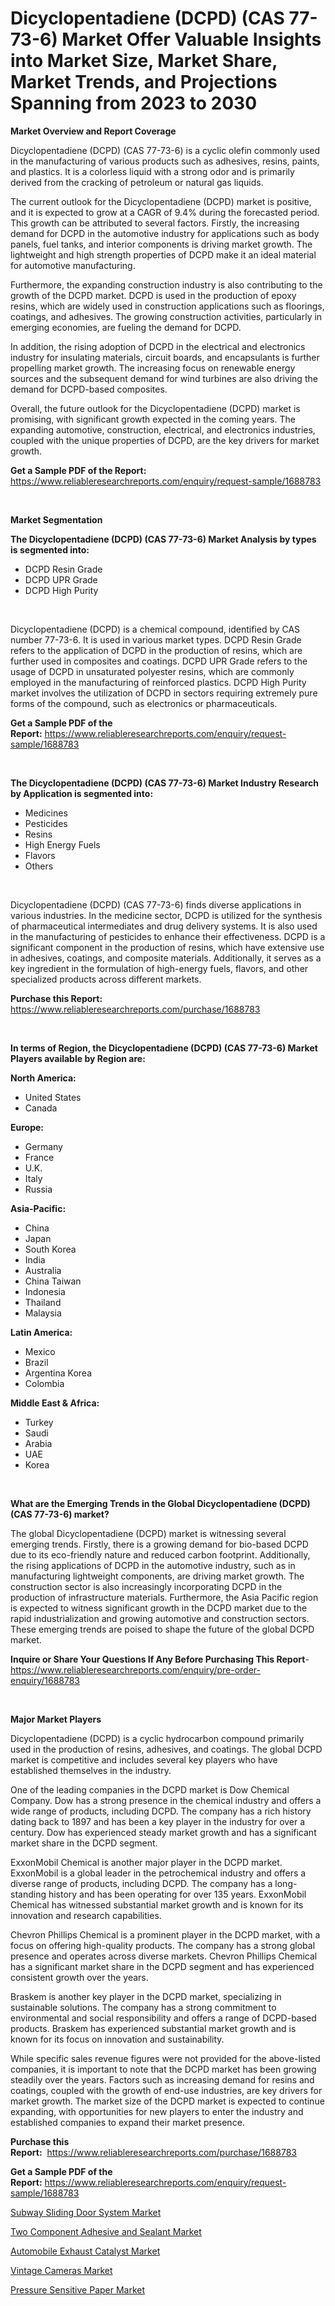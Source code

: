 <p><h1>Dicyclopentadiene (DCPD) (CAS 77-73-6) Market Offer Valuable Insights into Market Size, Market Share, Market Trends, and Projections Spanning from 2023 to 2030</h1></p><p><strong>Market Overview and Report Coverage</strong></p>
<p><p>Dicyclopentadiene (DCPD) (CAS 77-73-6) is a cyclic olefin commonly used in the manufacturing of various products such as adhesives, resins, paints, and plastics. It is a colorless liquid with a strong odor and is primarily derived from the cracking of petroleum or natural gas liquids.</p><p>The current outlook for the Dicyclopentadiene (DCPD) market is positive, and it is expected to grow at a CAGR of 9.4% during the forecasted period. This growth can be attributed to several factors. Firstly, the increasing demand for DCPD in the automotive industry for applications such as body panels, fuel tanks, and interior components is driving market growth. The lightweight and high strength properties of DCPD make it an ideal material for automotive manufacturing.</p><p>Furthermore, the expanding construction industry is also contributing to the growth of the DCPD market. DCPD is used in the production of epoxy resins, which are widely used in construction applications such as floorings, coatings, and adhesives. The growing construction activities, particularly in emerging economies, are fueling the demand for DCPD.</p><p>In addition, the rising adoption of DCPD in the electrical and electronics industry for insulating materials, circuit boards, and encapsulants is further propelling market growth. The increasing focus on renewable energy sources and the subsequent demand for wind turbines are also driving the demand for DCPD-based composites.</p><p>Overall, the future outlook for the Dicyclopentadiene (DCPD) market is promising, with significant growth expected in the coming years. The expanding automotive, construction, electrical, and electronics industries, coupled with the unique properties of DCPD, are the key drivers for market growth.</p></p>
<p><strong>Get a Sample PDF of the Report:</strong> <a href="https://www.reliableresearchreports.com/enquiry/request-sample/1688783">https://www.reliableresearchreports.com/enquiry/request-sample/1688783</a></p>
<p>&nbsp;</p>
<p><strong>Market Segmentation</strong></p>
<p><strong>The Dicyclopentadiene (DCPD) (CAS 77-73-6) Market Analysis by types is segmented into:</strong></p>
<p><ul><li>DCPD Resin Grade</li><li>DCPD UPR Grade</li><li>DCPD High Purity</li></ul></p>
<p>&nbsp;</p>
<p><p>Dicyclopentadiene (DCPD) is a chemical compound, identified by CAS number 77-73-6. It is used in various market types. DCPD Resin Grade refers to the application of DCPD in the production of resins, which are further used in composites and coatings. DCPD UPR Grade refers to the usage of DCPD in unsaturated polyester resins, which are commonly employed in the manufacturing of reinforced plastics. DCPD High Purity market involves the utilization of DCPD in sectors requiring extremely pure forms of the compound, such as electronics or pharmaceuticals.</p></p>
<p><strong>Get a Sample PDF of the Report:</strong>&nbsp;<a href="https://www.reliableresearchreports.com/enquiry/request-sample/1688783">https://www.reliableresearchreports.com/enquiry/request-sample/1688783</a></p>
<p>&nbsp;</p>
<p><strong>The Dicyclopentadiene (DCPD) (CAS 77-73-6) Market Industry Research by Application is segmented into:</strong></p>
<p><ul><li>Medicines</li><li>Pesticides</li><li>Resins</li><li>High Energy Fuels</li><li>Flavors</li><li>Others</li></ul></p>
<p>&nbsp;</p>
<p><p>Dicyclopentadiene (DCPD) (CAS 77-73-6) finds diverse applications in various industries. In the medicine sector, DCPD is utilized for the synthesis of pharmaceutical intermediates and drug delivery systems. It is also used in the manufacturing of pesticides to enhance their effectiveness. DCPD is a significant component in the production of resins, which have extensive use in adhesives, coatings, and composite materials. Additionally, it serves as a key ingredient in the formulation of high-energy fuels, flavors, and other specialized products across different markets.</p></p>
<p><strong>Purchase this Report:</strong>&nbsp; <a href="https://www.reliableresearchreports.com/purchase/1688783">https://www.reliableresearchreports.com/purchase/1688783</a></p>
<p>&nbsp;</p>
<p><strong>In terms of Region, the Dicyclopentadiene (DCPD) (CAS 77-73-6) Market Players available by Region are:</strong></p>
<p>
    <p> <strong> North America: </strong>
        <ul>
            <li>United States</li>
            <li>Canada</li>
        </ul>
        </p> 
    <p> <strong> Europe: </strong>
        <ul>
            <li>Germany</li>
            <li>France</li>
            <li>U.K.</li>
            <li>Italy</li>
            <li>Russia</li>
        </ul>
        </p> 
    <p> <strong> Asia-Pacific: </strong>
        <ul>
            <li>China</li>
            <li>Japan</li>
            <li>South Korea</li>
            <li>India</li>
            <li>Australia</li>
            <li>China Taiwan</li>
            <li>Indonesia</li>
            <li>Thailand</li>
            <li>Malaysia</li>
        </ul>
        </p> 
    <p> <strong> Latin America: </strong>
        <ul>
            <li>Mexico</li>
            <li>Brazil</li>
            <li>Argentina Korea</li>
            <li>Colombia</li>
        </ul>
        </p> 
    <p> <strong> Middle East & Africa: </strong>
        <ul>
            <li>Turkey</li>
            <li>Saudi</li>
            <li>Arabia</li>
            <li>UAE</li>
            <li>Korea</li>
        </ul>
    </p>
    </p>
<p>&nbsp;</p>
<p><strong>What are the Emerging Trends in the Global Dicyclopentadiene (DCPD) (CAS 77-73-6) market?</strong></p>
<p><p>The global Dicyclopentadiene (DCPD) market is witnessing several emerging trends. Firstly, there is a growing demand for bio-based DCPD due to its eco-friendly nature and reduced carbon footprint. Additionally, the rising applications of DCPD in the automotive industry, such as in manufacturing lightweight components, are driving market growth. The construction sector is also increasingly incorporating DCPD in the production of infrastructure materials. Furthermore, the Asia Pacific region is expected to witness significant growth in the DCPD market due to the rapid industrialization and growing automotive and construction sectors. These emerging trends are poised to shape the future of the global DCPD market.</p></p>
<p><strong>Inquire or Share Your Questions If Any Before Purchasing This Report</strong>- <a href="https://www.reliableresearchreports.com/enquiry/pre-order-enquiry/1688783">https://www.reliableresearchreports.com/enquiry/pre-order-enquiry/1688783</a></p>
<p>&nbsp;</p>
<p><strong>Major Market Players</strong></p>
<p><p>Dicyclopentadiene (DCPD) is a cyclic hydrocarbon compound primarily used in the production of resins, adhesives, and coatings. The global DCPD market is competitive and includes several key players who have established themselves in the industry.</p><p>One of the leading companies in the DCPD market is Dow Chemical Company. Dow has a strong presence in the chemical industry and offers a wide range of products, including DCPD. The company has a rich history dating back to 1897 and has been a key player in the industry for over a century. Dow has experienced steady market growth and has a significant market share in the DCPD segment.</p><p>ExxonMobil Chemical is another major player in the DCPD market. ExxonMobil is a global leader in the petrochemical industry and offers a diverse range of products, including DCPD. The company has a long-standing history and has been operating for over 135 years. ExxonMobil Chemical has witnessed substantial market growth and is known for its innovation and research capabilities.</p><p>Chevron Phillips Chemical is a prominent player in the DCPD market, with a focus on offering high-quality products. The company has a strong global presence and operates across diverse markets. Chevron Phillips Chemical has a significant market share in the DCPD segment and has experienced consistent growth over the years.</p><p>Braskem is another key player in the DCPD market, specializing in sustainable solutions. The company has a strong commitment to environmental and social responsibility and offers a range of DCPD-based products. Braskem has experienced substantial market growth and is known for its focus on innovation and sustainability.</p><p>While specific sales revenue figures were not provided for the above-listed companies, it is important to note that the DCPD market has been growing steadily over the years. Factors such as increasing demand for resins and coatings, coupled with the growth of end-use industries, are key drivers for market growth. The market size of the DCPD market is expected to continue expanding, with opportunities for new players to enter the industry and established companies to expand their market presence.</p></p>
<p><strong>Purchase this Report:</strong>&nbsp;&nbsp;<a href="https://www.reliableresearchreports.com/purchase/1688783">https://www.reliableresearchreports.com/purchase/1688783</a></p>
<p></p>
<p><strong>Get a Sample PDF of the Report:</strong>&nbsp;<a href="https://www.reliableresearchreports.com/enquiry/request-sample/1688783">https://www.reliableresearchreports.com/enquiry/request-sample/1688783</a></p>
<p><p><a href="https://www.linkedin.com/pulse/subway-sliding-door-system-market-size-share-amp-trends/">Subway Sliding Door System Market</a></p><p><a href="https://medium.com/@sureshrainarp23/two-component-adhesive-and-sealant-market-outlook-industry-overview-and-forecast-2023-to-2030-c1ca458a0755">Two Component Adhesive and Sealant Market</a></p><p><a href="https://medium.com/@sachintenrp23/automobile-exhaust-catalyst-market-size-market-outlook-and-market-forecast-2023-to-2030-f699911357a4">Automobile Exhaust Catalyst Market</a></p><p><a href="https://www.linkedin.com/pulse/vintage-cameras-market-research-report-unlocks-analysis/">Vintage Cameras Market</a></p><p><a href="https://www.linkedin.com/pulse/decoding-pressure-sensitive-paper-market-deep-dive/">Pressure Sensitive Paper Market</a></p></p>